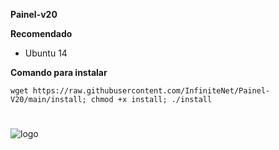 __Painel-v20__

__Recomendado__
- Ubuntu 14

__Comando para instalar__

```wget https://raw.githubusercontent.com/InfiniteNet/Painel-V20/main/install; chmod +x install; ./install```
#
#
#

![logo](https://github.com/InfiniteNet/Painel-V20/blob/main/home.png)
